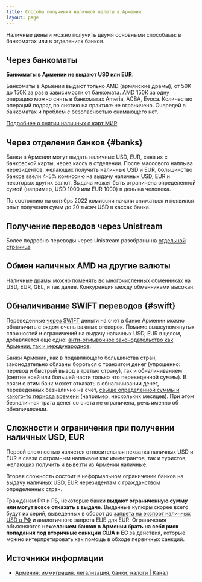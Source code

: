 ```yaml
---
title: Способы получения наличной валюты в Армении
layout: page
---
```


Наличные деньги можно получить двумя основными способами: в банкоматах или в отделениях банков.

## Через банкоматы

**Банкоматы в Армении не выдают USD или EUR**.

Банкоматы в Армении выдают только AMD (армянские драмы), от 50К до 150К за раз в зависимости от банкомата. AMD 150К за одну операцию можно снять в банкоматах Ameria, ACBA, Evoca. Количество операций подряд по снятию на практике не ограничено. Очередей в банкоматах и проблем с безопасностью снимающего нет.

[Подробнее о снятии наличных с карт МИР](russian-cards.md#cash)

## Через отделения банков {#banks}

Банки в Армении могут выдать наличные USD, EUR, сняв их с банковской карты, через кассу в отделении. После массового наплыва нерезидентов, желающих получить наличные USD и EUR, большинство банков ввели 4-5% комиссию на выдачу наличных USD, EUR и некоторых других валют. Выдача может быть ограничена определенной сумой (например, USD 1000 или EUR 1000) в день на человека.

По состоянию на октябрь 2022 комиссии начали снижаться и появился опыт получения сумм до 20 тысяч USD в кассах банка.

## Получение переводов через Unistream

Более подробно переводы через Unistream разобраны на [отдельной странице](unistream.md)

## Обмен наличных AMD на другие валюты

Наличные драмы можно [поменять во многочисленных обменниках](https://rates.am/ru/armenian-dram-exchange-rates/banks/cash) на USD, EUR, GEL, и так далее. Конкуренция между обменниками высокая.

## Обналичивание SWIFT переводов {#swift}

Переведенные [через SWIFT](bank-transfer-ru-am.md#swift) деньги на счет в банке Армении можно обналичить с рядом очень важных оговорок. Помимо вышеупомянутых сложностей и ограничений на выдачу наличных USD, EUR в целом, добавляется еще одно: [анти-отмывочное законодательство как Армении, так и международное](proof-of-origin.md).

Банки Армении, как в подавляющего большинства стран, законодательно обязаны бороться с транзитом денег (упрощенно: перевод и быстрый вывод в третью страну), так и обналичиванием (снятие всей или большей части только что переведенной суммы). В связи с этим банк может отказать в обналичивании денег, переведенных безналично на счет, [свыше определенной суммы и какого-то периода времени](bank-transfer-ru-am.md#10k) (например, нескольких месяцев). При этом безналичная трата денег со счета не ограничена, речь именно об обналичивании.

## Сложности и ограничения при получении наличных USD, EUR

Первой сложностью является относительная нехватка наличных USD и EUR в связи с огромным наплывом как иммигрантов, так и туристов, желающих получить и вывезти из Армении наличные.

Вторая сложность состоит в неформальном ограничении банков на выдачу наличных USD, EUR нерезидентам с гражданством определенных стран.

Гражданам РФ и РБ, некоторые банки **выдают ограниченную сумму или могут вовсе отказать в выдаче**. Выданные купюры скорее всего будут из серий, выведенных в оборот до [запрета на экспорт наличных USD в РФ](https://www.whitehouse.gov/briefing-room/presidential-actions/2022/03/11/executive-order-on-prohibiting-certain-imports-exports-and-new-investment-with-respect-to-continued-russian-federation-aggression/) и аналогичного запрета ЕЦБ для EUR. Ограничения объясняются **нежеланием банков в Армении брать на себя риск попадания под вторичные санкции США и ЕС** за действия, которые можно интерпретировать как помощь в обходе первичных санкций.

## Источники информации

- [Армения: иммиграция, легализация, банки, налоги \| Канал](https://t.me/am_banking_and_residency)
